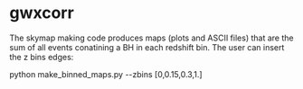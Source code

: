 # gwxcorr

The skymap making code produces maps (plots and ASCII files) that are the sum of all events conatining a BH in each redshift bin. The user can insert the z bins edges:

python make_binned_maps.py --zbins [0,0.15,0.3,1.]
